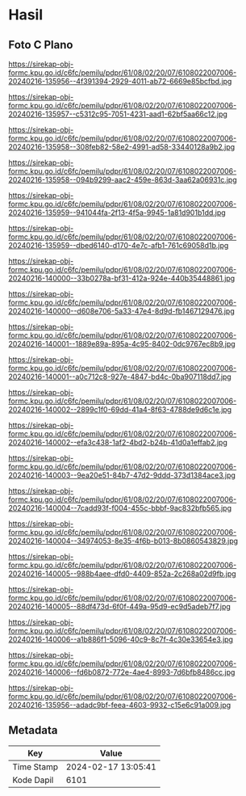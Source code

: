 # Hasil

## Foto C Plano

https://sirekap-obj-formc.kpu.go.id/c6fc/pemilu/pdpr/61/08/02/20/07/6108022007006-20240216-135956--4f391394-2929-4011-ab72-6669e85bcfbd.jpg

https://sirekap-obj-formc.kpu.go.id/c6fc/pemilu/pdpr/61/08/02/20/07/6108022007006-20240216-135957--c5312c95-7051-4231-aad1-62bf5aa66c12.jpg

https://sirekap-obj-formc.kpu.go.id/c6fc/pemilu/pdpr/61/08/02/20/07/6108022007006-20240216-135958--308feb82-58e2-4991-ad58-33440128a9b2.jpg

https://sirekap-obj-formc.kpu.go.id/c6fc/pemilu/pdpr/61/08/02/20/07/6108022007006-20240216-135958--094b9299-aac2-459e-863d-3aa62a06931c.jpg

https://sirekap-obj-formc.kpu.go.id/c6fc/pemilu/pdpr/61/08/02/20/07/6108022007006-20240216-135959--941044fa-2f13-4f5a-9945-1a81d901b1dd.jpg

https://sirekap-obj-formc.kpu.go.id/c6fc/pemilu/pdpr/61/08/02/20/07/6108022007006-20240216-135959--dbed6140-d170-4e7c-afb1-761c69058d1b.jpg

https://sirekap-obj-formc.kpu.go.id/c6fc/pemilu/pdpr/61/08/02/20/07/6108022007006-20240216-140000--33b0278a-bf31-412a-924e-440b35448861.jpg

https://sirekap-obj-formc.kpu.go.id/c6fc/pemilu/pdpr/61/08/02/20/07/6108022007006-20240216-140000--d608e706-5a33-47e4-8d9d-fb1467129476.jpg

https://sirekap-obj-formc.kpu.go.id/c6fc/pemilu/pdpr/61/08/02/20/07/6108022007006-20240216-140001--1889e89a-895a-4c95-8402-0dc9767ec8b9.jpg

https://sirekap-obj-formc.kpu.go.id/c6fc/pemilu/pdpr/61/08/02/20/07/6108022007006-20240216-140001--a0c712c8-927e-4847-bd4c-0ba907118dd7.jpg

https://sirekap-obj-formc.kpu.go.id/c6fc/pemilu/pdpr/61/08/02/20/07/6108022007006-20240216-140002--2899c1f0-69dd-41a4-8f63-4788de9d6c1e.jpg

https://sirekap-obj-formc.kpu.go.id/c6fc/pemilu/pdpr/61/08/02/20/07/6108022007006-20240216-140002--efa3c438-1af2-4bd2-b24b-41d0a1effab2.jpg

https://sirekap-obj-formc.kpu.go.id/c6fc/pemilu/pdpr/61/08/02/20/07/6108022007006-20240216-140003--9ea20e51-84b7-47d2-9ddd-373d1384ace3.jpg

https://sirekap-obj-formc.kpu.go.id/c6fc/pemilu/pdpr/61/08/02/20/07/6108022007006-20240216-140004--7cadd93f-f004-455c-bbbf-9ac832bfb565.jpg

https://sirekap-obj-formc.kpu.go.id/c6fc/pemilu/pdpr/61/08/02/20/07/6108022007006-20240216-140004--34974053-8e35-4f6b-b013-8b0860543829.jpg

https://sirekap-obj-formc.kpu.go.id/c6fc/pemilu/pdpr/61/08/02/20/07/6108022007006-20240216-140005--988b4aee-dfd0-4409-852a-2c268a02d9fb.jpg

https://sirekap-obj-formc.kpu.go.id/c6fc/pemilu/pdpr/61/08/02/20/07/6108022007006-20240216-140005--88df473d-6f0f-449a-95d9-ec9d5adeb7f7.jpg

https://sirekap-obj-formc.kpu.go.id/c6fc/pemilu/pdpr/61/08/02/20/07/6108022007006-20240216-140006--a1b886f1-5096-40c9-8c7f-4c30e33654e3.jpg

https://sirekap-obj-formc.kpu.go.id/c6fc/pemilu/pdpr/61/08/02/20/07/6108022007006-20240216-140006--fd6b0872-772e-4ae4-8993-7d6bfb8486cc.jpg

https://sirekap-obj-formc.kpu.go.id/c6fc/pemilu/pdpr/61/08/02/20/07/6108022007006-20240216-135956--adadc9bf-feea-4603-9932-c15e6c91a009.jpg


## Metadata

| Key        | Value               |
| ---------- | ------------------- |
| Time Stamp | 2024-02-17 13:05:41 |
| Kode Dapil | 6101                |



